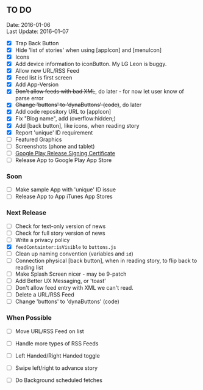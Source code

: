 ## TO DO ##
Date: 2016-01-06<br>
Last Update: 2016-01-07

- [X] Trap Back Button
- [X] Hide 'list of stories' when using [appIcon] and [menuIcon]
- [X] Icons
- [X] Add device information to iconButton. My LG Leon is buggy.
- [X] Allow new URL/RSS Feed
- [X] Feed list is first screen
- [X] Add App-Version
- [X] ~~Don't allow feeds with bad XML~~, do later - for now let user know of parse error
- [X] ~~Change 'buttons' to 'dynaButtons' (code)~~, do later
- [X] Add code repository URL to [appIcon]
- [X] Fix "Blog name", add (overflow:hidden;)
- [X] Add [back button], like icons, when reading story
- [X] Report 'unique' ID requirement
- [ ] Featured Graphics
- [ ] Screenshots (phone and tablet)
- [ ] [Google Play Release Signing Certificate](http://developer.android.com/tools/publishing/app-signing.html#signing-manually)
- [ ] Release App to Google Play App Store

### Soon ##

- [ ] Make sample App with 'unique' ID issue
- [ ] Release App to App iTunes App Stores

### Next Release ###

- [ ] Check for text-only version of news
- [ ] Check for full story version of news
- [ ] Write a privacy policy
- [X] `feedContainter:isVisible` to `buttons.js`
- [ ] Clean up naming convention (variables and `id`)
- [ ] Connection physical [back button], when in reading story, to flip back to reading list
- [ ] Make Splash Screen nicer - may be 9-patch
- [ ] Add Better UX Messaging, or 'toast'
- [ ] Don't allow feed entry with XML we can't read.
- [ ] Delete a URL/RSS Feed
- [ ] Change 'buttons' to 'dynaButtons' (code)

### When Possible ###

- [ ] Move URL/RSS Feed on list
- [ ] Handle more types of RSS Feeds
- [ ] Left Handed/Right Handed toggle
- [ ] Swipe left/right to advance story
- [ ] Do Background scheduled fetches


